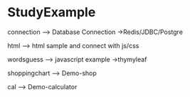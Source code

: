 # StudyExample
connection  --> Database Connection ->Redis/JDBC/Postgre

html --> html sample and connect with js/css

wordsguess --> javascript example ->thymyleaf

shoppingchart --> Demo-shop

cal --> Demo-calculator
